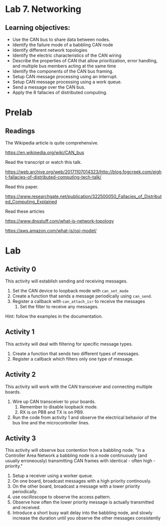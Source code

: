 # Lab 7. Networking
## Learning objectives:

* Use the CAN bus to share data between nodes.
* Identify the failure mode of a babbling CAN node
* Identify different network topologies
* Identify the electric characteristics of the CAN wiring
* Describe the properties of CAN that allow prioritization, error handling, and multiple bus members acting at the same time
* Identify the components of the CAN bus framing.
* Setup CAN message processing using an interrupt.
* Setup CAN message processing using a work queue.
* Send a message over the CAN bus.
* Apply the 8 fallacies of distributed computing.

# Prelab
## Readings

The Wikipedia article is quite comprehensive.

https://en.wikipedia.org/wiki/CAN_bus

Read the transcript or watch this talk.

https://web.archive.org/web/20171107014323/http://blog.fogcreek.com/eight-fallacies-of-distributed-computing-tech-talk/

Read this paper.

https://www.researchgate.net/publication/322500050_Fallacies_of_Distributed_Computing_Explained

Read these articles

https://www.dnsstuff.com/what-is-network-topology

https://aws.amazon.com/what-is/osi-model/



# Lab


## Activity 0
This activity will establish sending and receiving messages.

1. Set the CAN device to loopback mode with `can_set_mode`
1. Create a function that sends a message periodically using `can_send`.
1. Register a callback with `can_attach_isr` to receive the messages
    1. Set the filter to receive any messages.

Hint: follow the examples in the documentation.

## Activity 1
This activity will deal with filtering for specific message types.

1. Create a function that sends two different types of messages.
1. Register a callback which filters only one type of message.

## Activity 2
This activity will work with the CAN transceiver and connecting multiple boards.

1. Wire up CAN transceiver to your boards.
    1. Remember to disable loopback mode.
    1. RX is on PB8 and TX is on PB9.
1. Run the code from activity 1 and observe the electrical behavior of the bus line and the microcontroller lines.

## Activity 3
This activity will observe bus contention from a babbling node. "In a Controller Area Network a babbling node is a node continuously (and usually erroneously) transmitting CAN frames with identical - often high - priority."

1. Setup a receiver using a worker queue.
1. On one board, broadcast messages with a high priority continously.
1. On the other board, broadcast a message with a lower priority periodically.
1. use oscilloscope to observe the access pattern.
1. Observe how often the lower priority message is actually transmitted and received.
1. Introduce a short busy wait delay into the babbling node, and slowly increase the duration until you observe the other messages consistently
